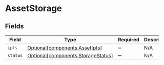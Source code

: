# AssetStorage


## Fields

| Field                                                                          | Type                                                                           | Required                                                                       | Description                                                                    |
| ------------------------------------------------------------------------------ | ------------------------------------------------------------------------------ | ------------------------------------------------------------------------------ | ------------------------------------------------------------------------------ |
| `ipfs`                                                                         | [Optional[components.AssetIpfs]](../../models/components/assetipfs.md)         | :heavy_minus_sign:                                                             | N/A                                                                            |
| `status`                                                                       | [Optional[components.StorageStatus]](../../models/components/storagestatus.md) | :heavy_minus_sign:                                                             | N/A                                                                            |